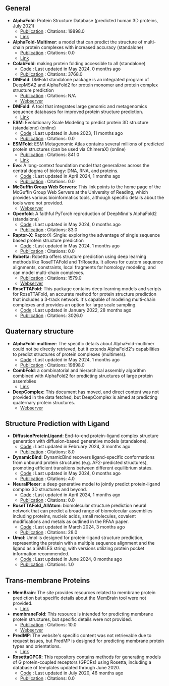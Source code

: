 
## **General**
- **AlphaFold**: Protein Structure Database (predicted human 3D proteins, July 2021)
	- [Publication](https://doi.org/10.1038/s41586-021-03819-2) : Citations: 19898.0
	- [Link](https://alphafold.ebi.ac.uk/)
- **AlphaFold-Multimer**: a model that can predict the structure of multi-chain protein complexes with increased accuracy (standalone)
	- [Publication](https://doi.org/10.1101/2021.10.04.463034) : Citations: 0.0
	- [Link](https://colab.research.google.com/github/deepmind/alphafold/blob/main/notebooks/AlphaFold.ipynb)
- **ColabFold**: making protein folding accessible to all (standalone)
	- [Code](https://github.com/sokrypton/ColabFold) : Last updated in May 2024, 0 months ago
	- [Publication](https://doi.org/10.1038/s41592-022-01488-1) : Citations: 3768.0
- **DMFold**: DMFold standalone package is an integrated program of DeepMSA2 and AlphaFold2 for protein monomer and protein complex structure prediction
	- [Publication](https://www.nature.com/articles/s41592-023-02130-4) : Citations: N/A
	- [Webserver](https://zhanggroup.org/DMFold/download/)
- **DMFold**: A tool that integrates large genomic and metagenomics sequence databases for improved protein structure prediction.
	- [Link](https://zhanggroup.org/DMFold/download/)
- **ESM**: Evolutionary Scale Modeling to predict protein 3D structure (standalone) (online)
	- [Code](https://github.com/facebookresearch/esm) : Last updated in June 2023, 11 months ago
	- [Publication](https://doi.org/10.1101/2021.02.12.430858v1) : Citations: 0.0
- **ESMFold**: ESM Metagenomic Atlas contains several millions of predicted protein structures (can be used via ChimeraX) (online)
	- [Publication](https://doi.org/10.1126/science.ade2574) : Citations: 841.0
	- [Link](https://esmatlas.com/about)
- **Evo**: A long-context foundation model that generalizes across the central dogma of biology: DNA, RNA, and proteins.
	- [Code](https://github.com/evo-design/evo) : Last updated in April 2024, 1 months ago
	- [Publication](https://doi.org/10.1101/2024.02.27.582234v1) : Citations: 0.0
- **McGuffin Group Web Servers**: This link points to the home page of the McGuffin Group Web Servers at the University of Reading, which provides various bioinformatics tools, although specific details about the tools were not provided.
	- [Webserver](https://www.reading.ac.uk/bioinf/index.html)
- **Openfold**: A faithful PyTorch reproduction of DeepMind's AlphaFold2 (standalone)
	- [Code](https://github.com/aqlaboratory/openfold) : Last updated in May 2024, 0 months ago
	- [Publication](https://doi.org/10.1101/2022.11.20.517210) : Citations: 83.0
- **Raptor-X**: RaptorX-Single: exploring the advantage of single sequence based protein structure prediction
	- [Code](https://github.com/AndersJing/RaptorX-Single) : Last updated in May 2024, 1 months ago
	- [Publication](https://doi.org/10.5281/zenodo.7351378) : Citations: 0.0
- **Robetta**: Robetta offers structure prediction using deep learning methods like RoseTTAFold and TrRosetta. It allows for custom sequence alignments, constraints, local fragments for homology modeling, and can model multi-chain complexes.
	- [Publication](https://doi.org/10.1093%2Fnar%2Fgkh468) : Citations: 1579.0
	- [Webserver](https://robetta.bakerlab.org/)
- **RoseTTAFold**: This package contains deep learning models and scripts for RoseTTAFold, an accurate method for protein structure prediction that includes a 3-track network. It's capable of modeling multi-chain complexes and provides an option for large scale sampling.
	- [Code](https://github.com/RosettaCommons/RoseTTAFold) : Last updated in January 2022, 28 months ago
	- [Publication](https://doi.org/10.1126/science.abj8754) : Citations: 3026.0

## **Quaternary structure**
- **AlphaFold-multimer**: The specific details about AlphaFold-multimer could not be directly retrieved, but it extends AlphaFold2's capabilities to predict structures of protein complexes (multimers).
	- [Code](https://github.com/deepmind/alphafold) : Last updated in May 2024, 1 months ago
	- [Publication](https://doi.org/10.1038/s41586-021-03819-2) : Citations: 19898.0
- **CombFold**: a combinatorial and hierarchical assembly algorithm combined with AlphaFold2 for predicting structures of large protein assemblies
	- [Link](https://lnkd.in/gRVdfaZV)
- **DeepComplex**: This document has moved, and direct content was not provided in the data fetched, but DeepComplex is aimed at predicting quaternary protein structures.
	- [Webserver](http://tulip.rnet.missouri.edu/deepcomplex/web_index.html)

## **Structure Prediction with Ligand**
- **DiffusionProteinLigand**: End-to-end protein–ligand complex structure generation with diffusion-based generative models (standalone).
	- [Code](https://github.com/shuyana/DiffusionProteinLigand) : Last updated in February 2024, 3 months ago
	- [Publication](https://doi.org/10.1186/s12859-023-05354-5) : Citations: 8.0
- **DynamicBind**: DynamicBind recovers ligand-specific conformations from unbound protein structures (e.g. AF2-predicted structures), promoting efficient transitions between different equilibrium states.
	- [Code](https://github.com/luwei0917/DynamicBind) : Last updated in May 2024, 0 months ago
	- [Publication](https://doi.org/10.1038/s41467-024-45461-2) : Citations: 4.0
- **NeuralPlexer**: a deep generative model to jointly predict protein-ligand complex 3D structures and beyond.
	- [Code](https://github.com/zrqiao/NeuralPLexer) : Last updated in April 2024, 1 months ago
	- [Publication](https://doi.org/10.1038/s42256-024-00792-z.) : Citations: 0.0
- **RoseTTAFold_AllAtom**: biomolecular structure prediction neural network that can predict a broad range of biomolecular assemblies including proteins, nucleic acids, small molecules, covalent modifications and metals as outlined in the RFAA paper.
	- [Code](https://github.com/AaronFeller/RoseTTAFold-All-Atom/blob/main/README.md) : Last updated in March 2024, 3 months ago
	- [Publication](https://doi.org/10.1126/science.adl2528) : Citations: 28.0
- **Umol**: Umol is designed for protein-ligand structure prediction, representing the protein with a multiple sequence alignment and the ligand as a SMILES string, with versions utilizing protein pocket information recommended.
	- [Code](https://github.com/patrickbryant1/Umol) : Last updated in June 2024, 0 months ago
	- [Publication](https://doi.org/10.1038/s41467-024-48837-6) : Citations: 1.0

## **Trans-membrane Proteins**
- **MemBrain**: The site provides resources related to membrane protein prediction but specific details about the MemBrain tool were not provided.
	- [Link](http://www.csbio.sjtu.edu.cn/bioinf/MemBrain/)
- **membraneFold**: This resource is intended for predicting membrane protein structures, but specific details were not provided.
	- [Publication](https://doi.org/10.1101/2022.12.06.518085) : Citations: 10.0
	- [Webserver](https://ku.biolib.com/MembraneFold/)
- **PredMP**: The website's specific content was not retrievable due to request issues, but PredMP is designed for predicting membrane protein types and orientations.
	- [Link](http://www.predmp.com/)
- **RosettaGPCR**: This repository contains methods for generating models of G protein-coupled receptors (GPCRs) using Rosetta, including a database of templates updated through June 2020.
	- [Code](https://github.com/benderb1/rosettagpcr) : Last updated in July 2020, 46 months ago
	- [Publication](https://doi.org/10.1101/2019.12.13.875237v1) : Citations: 0.0

